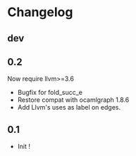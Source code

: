 # Changelog

## dev

## 0.2

Now require llvm>=3.6

* Bugfix for fold_succ_e
* Restore compat with ocamlgraph 1.8.6
* Add Llvm's uses as label on edges.

## 0.1

* Init !
